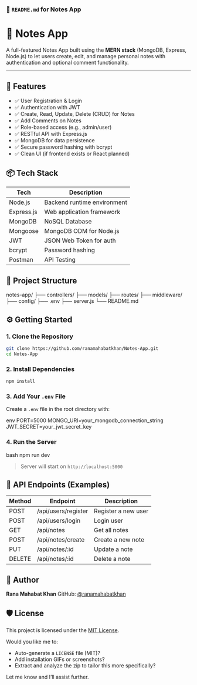 
### 📄 `README.md` for Notes App

# 📝 Notes App

A full-featured Notes App built using the **MERN stack** (MongoDB, Express, Node.js) to let users create, edit, and manage personal notes with authentication and optional comment functionality.

---

## 🚀 Features

- ✅ User Registration & Login
- ✅ Authentication with JWT
- ✅ Create, Read, Update, Delete (CRUD) for Notes
- ✅ Add Comments on Notes
- ✅ Role-based access (e.g., admin/user)
- ✅ RESTful API with Express.js
- ✅ MongoDB for data persistence
- ✅ Secure password hashing with bcrypt
- ✅ Clean UI (if frontend exists or React planned)


## 📦 Tech Stack

| Tech        | Description                     |
|-------------|---------------------------------|
| Node.js     | Backend runtime environment     |
| Express.js  | Web application framework       |
| MongoDB     | NoSQL Database                  |
| Mongoose    | MongoDB ODM for Node.js         |
| JWT         | JSON Web Token for auth         |
| bcrypt      | Password hashing                |
| Postman     | API Testing                     |


## 📁 Project Structure


notes-app/
├── controllers/
├── models/
├── routes/
├── middleware/
├── config/
├── .env
├── server.js
└── README.md


## ⚙️ Getting Started

### 1. Clone the Repository

```bash
git clone https://github.com/ranamahabatkhan/Notes-App.git
cd Notes-App
````

### 2. Install Dependencies

```bash
npm install
```

### 3. Add Your `.env` File

Create a `.env` file in the root directory with:

env
PORT=5000
MONGO_URI=your_mongodb_connection_string
JWT_SECRET=your_jwt_secret_key


### 4. Run the Server

bash
npm run dev

> Server will start on `http://localhost:5000`


## 🧪 API Endpoints (Examples)

| Method | Endpoint            | Description         |
| ------ | ------------------- | ------------------- |
| POST   | /api/users/register | Register a new user |
| POST   | /api/users/login    | Login user          |
| GET    | /api/notes          | Get all notes       |
| POST   | /api/notes/create   | Create a new note   |
| PUT    | /api/notes/\:id     | Update a note       |
| DELETE | /api/notes/\:id     | Delete a note       |


## 🙌 Author

**Rana Mahabat Khan**
GitHub: [@ranamahabatkhan](https://github.com/ranamahabatkhan)


## 🛡️ License

This project is licensed under the [MIT License](LICENSE).


Would you like me to:
- Auto-generate a `LICENSE` file (MIT)?
- Add installation GIFs or screenshots?
- Extract and analyze the zip to tailor this more specifically?

Let me know and I’ll assist further.
